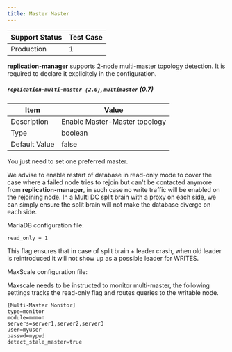 ```yaml
---
title: Master Master
---
```

| Support Status  | Test Case |  
| ----------------|-----------|
| Production      | 1 |       


**replication-manager** supports 2-node multi-master topology detection. It is required to declare it explicitely in the configuration.

##### `replication-multi-master (2.0)`, `multimaster` (0.7)

| Item | Value |
| ---- | ----- |
| Description | Enable Master-Master topology |
| Type | boolean |
| Default Value | false |  

You just need to set one preferred master.

We advise to enable restart of database in read-only mode to cover the case where a failed node tries to rejoin but can't be contacted anymore from **replication-manager**, in such case no write traffic will be enabled on the rejoining node. In a Multi DC split brain with a proxy on each side, we can simply ensure the split brain will not make the database diverge on each side.    

MariaDB configuration file:  

```
read_only = 1
```

This flag ensures that in case of split brain + leader crash, when old leader is reintroduced it will not show up as a possible leader for WRITES.


MaxScale configuration file:  

Maxscale needs to be instructed to monitor multi-master, the following settings tracks the read-only flag and routes queries to the writable node.

```    
[Multi-Master Monitor]
type=monitor
module=mmmon
servers=server1,server2,server3
user=myuser
passwd=mypwd
detect_stale_master=true
```
